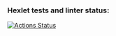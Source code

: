 ### Hexlet tests and linter status:
[![Actions Status](https://github.com/juliya-razumova/data-analytics-project-100/actions/workflows/hexlet-check.yml/badge.svg)](https://github.com/juliya-razumova/data-analytics-project-100/actions)